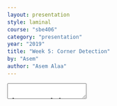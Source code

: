 ```yaml
---
layout: presentation
style: laminal
course: "sbe406"
category: "presentation"
year: "2019"
title: "Week 5: Corner Detection"
by: "Asem"
author: "Asem Alaa"
---
```



<textarea id="source">


class: top, left
##   Corner Detection

By: Eslam Adel 

email: eslam.a.mahmoud@eng1.cu.edu.eg

---

class: top, left
## Feature Detection

### Challenges

* Patch (image) matching
--
* Geometric transformations (Translation, Rotation, Scale)
--
* Photometric (Brightness, exposure )

<img style="width:90%" src="../../images/unique1.jpg">
---
class: top, left
### Good Feature

* Distinctive (unique)
* Robust & efficient 
* General

<img style="width:90%" src="../../images/unique2.jpg">
[source](http://aishack.in/tutorials/features/)
---

class: top, left
## Corner Detector

* Flat region 

* Edge 

* Corner

<img style="width:90%" src="../../images/Corners.png">
--

Variation in all directions

--

Corner is a good feature
---

class: left, top
## How to detect corners
* Hessian matrix
<img style="width:60%" src="../../images/Hmat.png">

* Eigen vectors and Eigen values

  values (amount of variation), vector (variation direction)

 <img style="width:60%" src="../../images/eig1.png">


---

class:center ,middle

<img style="width:70%" src="../../images/eig2.png">

  $$|H - \lambda I | = 0$$
--
Complex computation.

---

class: top, left
## Harris operator
* Instead of calculating $$\lambda_1, \lambda_2$$ 
* Lower complexity

 $$  Harris = det(H(p)) - a * trace(H(p))$$ 

where a is  a constant. 

* Trace is sum of diagonal elements 

**Lets try to implement it**.

---


class: top, left
## Harris and Stephens operator
* Instead of second order derivative Hessian matrix
* first-order derivatives of smoothed version (gaussian). 

<img style="width:100%" src="../../images/Harr.png">

 $$ H = \frac{det(G)}{trace(G)}  $$ 
 
 or 
 $$  H = det(G) - a * trace(G)$$ 
 

 Select large values 

 **Lets See implementation**

---

calss: top, left
## FAST Corner Detector
* Features from Accelerated Segment Test (FAST)
* Real-time applications.

<img style="width:100%" src="../../images/fast.png">
---

calss: top, left
## FAST Corner Detector
* Basic Algorithm

```python
1. Select Pixel p with intensity $$I_p$$ 
2. Select Threshold t
3. Consider circle with 16 pixels.
4. Calculate absolute difference $$I_p - I_i$$ and i =1 to 16
5. P is a corner if n points have absolute difference > t and n >= 6
6. Suppress weak corners (None-Max suppression)
```

--
* High Speed Test 

```python
4. Calculate absolute difference $$I_p - I_i$$ Considering i =1, 9, 5, 13 only.
5. P is a corner if n points have absolute difference > t and n >= 3
6. Suppress weak corners (None-Max suppression)
```
--
* None-Max suppression

```python
For successive corners.
1. For each corner point p
1. Compute score V which is sum of absolute difference between point p and 16 circle points.
2. Suppress if not local maximum. 
```
**Lets See Implementation**
---

class: center, middle
# Thanks    
    



</textarea>
